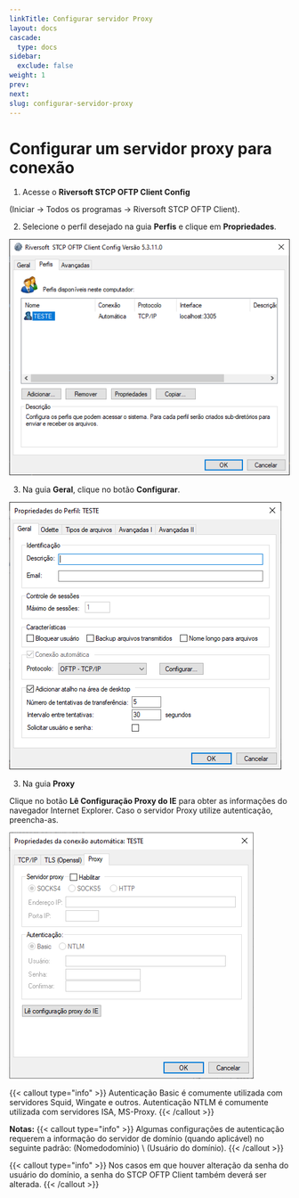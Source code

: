 ```yaml
---
linkTitle: Configurar servidor Proxy
layout: docs
cascade:
  type: docs
sidebar:
  exclude: false
weight: 1
prev:
next:
slug: configurar-servidor-proxy
---
```

# Configurar um servidor proxy para conexão

1. Acesse o **Riversoft STCP OFTP Client Config**

(Iniciar -> Todos os programas -> Riversoft STCP OFTP
Client).

2. Selecione o perfil desejado na guia **Perfis** e clique em **Propriedades**.

![](clt-proxy-01.png)

3. Na guia **Geral**, clique no botão **Configurar**.

![](clt-proxy-02.png)

3. Na guia **Proxy**

Clique no botão **Lê Configuração Proxy do IE** para obter as informações do navegador Internet Explorer. Caso o servidor Proxy utilize autenticação, preencha-as.

![](clt-proxy-03.png)

{{< callout type="info" >}}
Autenticação Basic é comumente utilizada com servidores Squid, Wingate e outros.
Autenticação NTLM é comumente utilizada com servidores ISA, MS-Proxy.
{{< /callout >}}

**Notas:**
{{< callout type="info" >}}
  Algumas configurações de autenticação requerem a informação do servidor de
  domínio (quando aplicável) no seguinte padrão: (Nomedodomínio) \ (Usuário do
  domínio).
{{< /callout >}}


{{< callout type="info" >}}
  Nos casos em que houver alteração da senha do usuário do domínio, a senha do
  STCP OFTP Client também deverá ser alterada.
{{< /callout >}}


